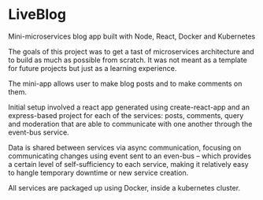 # LiveBlog
Mini-microservices blog app built with Node, React, Docker and Kubernetes

The goals of this project was to get a tast of microservices architecture and to build as much as possible from scratch. It was not meant as a template for future projects but just as a learning experience.

The mini-app allows user to make blog posts and to make comments on them.

Initial setup involved a react app generated using create-react-app and an express-based project for each of the services: posts, comments, query and moderation that are able to communicate with one another through the event-bus service. 

Data is shared between services via async communication, focusing on communicating changes using event sent to an even-bus – which provides a certain level of self-sufficiency to each service, making it relatively easy to hangle temporary downtime or new service creation.

All services are packaged up using Docker, inside a kubernetes cluster.
